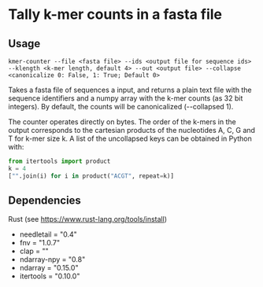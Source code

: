 # Tally k-mer counts in a fasta file

## Usage
`kmer-counter --file <fasta file> --ids <output file for sequence ids> --klength <k-mer length, default 4> --out <output file> --collapse <canonicalize 0: False, 1: True; Default 0>`

Takes a fasta file of sequences a input, and returns a plain text file with the sequence identifiers and a numpy array with the k-mer counts (as 32 bit integers). By default, the counts will be canonicalized (--collapsed 1).

The counter operates directly on bytes. The order of the k-mers in the output corresponds to the cartesian products of the nucleotides A, C, G and T for k-mer size k. A list of the uncollapsed keys can be obtained in Python with:

```Python
from itertools import product
k = 4
["".join(i) for i in product("ACGT", repeat=k)]
```

## Dependencies
Rust (see https://www.rust-lang.org/tools/install)

- needletail = "0.4"
- fnv = "1.0.7"
- clap = ""
- ndarray-npy = "0.8"
- ndarray = "0.15.0"
- itertools = "0.10.0"
